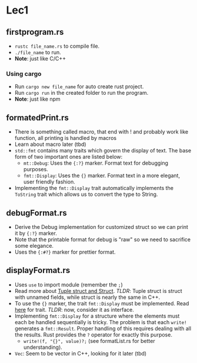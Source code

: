 # Lec1
## firstprogram.rs
+ `rustc file_name.rs` to compile file.
+ `./file_name` to run. 
+ **Note**: just like C/C++

### Using cargo 
+ Run `cargo new file_name` for auto create rust project. 
+ Run `cargo run` in the created folder to run the program.
+ **Note**: just like npm

## formatedPrint.rs
+ There is something called macro, that end with ! and probably work like function, all printing is handled by macros
+ Learn about macro later (tbd)
+ `std::fmt` contains many traits which govern the display of text. The base form of two important ones are listed below:
    + `mt::Debug`: Uses the `{:?}` marker. Format text for debugging purposes.
    + `fmt::Display`: Uses the  `{}` marker. Format text in a more elegant, user friendly fashion.
+ Implementing the `fmt::Display` trait automatically implements the `ToString` trait which allows us to convert the type to String.

## debugFormat.rs
+ Derive the Debug implementation for customized struct so we can print it by `{:?}` marker.
+ Note that the printable format for debug is "raw" so we need to sacrifice  some elegance.  
+ Uses the `{:#?}` marker for prettier format.

## displayFormat.rs
+ Uses `use` to import module (remember the `;`)
+ Read more about [Tuple struct and Struct](https://stackoverflow.com/questions/30339831/what-are-some-use-cases-for-tuple-structs). *TLDR*: Tuple struct is struct with unnamed fields, while struct is nearly the same in C++.
+ To use the `{}` marker, the trait `fmt::Display` must be implemented. Read [here](https://stackoverflow.com/questions/69477460/is-rust-trait-the-same-as-java-interface) for trait. *TLDR*: now, consider it as interface.
+ Implementing `fmt::Display` for a structure where the elements must each be handled sequentially is tricky. The problem is that each `write!` generates a `fmt::Result`. Proper handling of this requires dealing with all the results. Rust provides the `?` operator for exactly this purpose.
    + `write!(f, "{}", value)?;` (see formatList.rs for better understanding).
+ `Vec`: Seem to be vector in C++, looking for it later (tbd)


